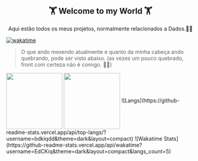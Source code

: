 <h2 align="center">🏋 Welcome to my World 🏋</h2>

<p align="center">Aqui estão todos os meus projetos, normalmente relacionados a Dados.🧑‍💻</p>

[![wakatime](https://wakatime.com/badge/user/273e63c7-0799-4c83-8c88-c8daa5622366.svg)](https://wakatime.com/@273e63c7-0799-4c83-8c88-c8daa5622366)

> O que ando mexendo atualmente e quanto da minha cabeça ando quebrando, pode ser visto abaixo. (as vezes um pouco quebrado, front com certeza não é comigo. 🤣🤣)</p>

<img align="center" height="150" src="https://github-readme-stats.vercel.app/api/wakatime?username=EdCKiq&theme=dark&layout=compact&langs_count=5">
<img align="center" height="150" src="https://github-readme-stats.vercel.app/api/top-langs/?username=bdkiqdd&theme=dark&layout=compact">
![Langs](https://github-readme-stats.vercel.app/api/top-langs/?username=bdkiqdd&theme=dark&layout=compact)
![Wakatime Stats](https://github-readme-stats.vercel.app/api/wakatime?username=EdCKiq&theme=dark&layout=compact&langs_count=5)

